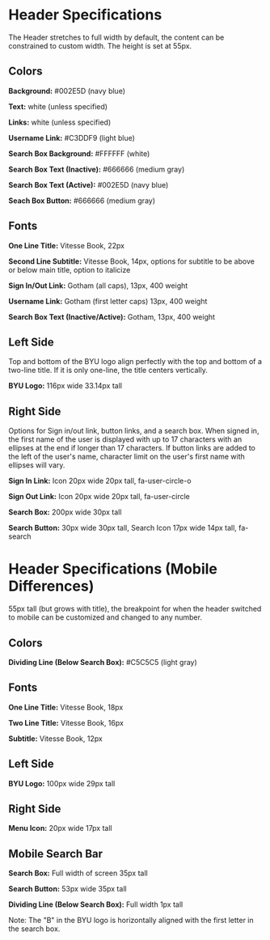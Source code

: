 # Header Specifications
The Header stretches to full width by default, the content can be constrained to custom width. The height is set at 55px.

## Colors
__Background:__ #002E5D (navy blue)

__Text:__ white (unless specified)

__Links:__ white (unless specified)

__Username Link:__ #C3DDF9 (light blue)

__Search Box Background:__ #FFFFFF (white)

__Search Box Text (Inactive):__ #666666 (medium gray)

__Search Box Text (Active):__ #002E5D (navy blue)

__Seach Box Button:__ #666666 (medium gray)

## Fonts
__One Line Title:__ Vitesse Book, 22px

__Second Line Subtitle:__ Vitesse Book, 14px, options for subtitle to be above or below main title, option to italicize

__Sign In/Out Link:__ Gotham (all caps), 13px, 400 weight

__Username Link:__ Gotham (first letter caps) 13px, 400 weight

__Search Box Text (Inactive/Active):__ Gotham, 13px, 400 weight

## Left Side
Top and bottom of the BYU logo align perfectly with the top and bottom of a two-line title. If it is only one-line, the title centers vertically.

__BYU Logo:__ 116px wide 33.14px tall

## Right Side
Options for Sign in/out link, button links, and a search box. When signed in, the first name of the user is displayed with up to 17 characters with an ellipses at the end if longer than 17 characters. If button links are added to the left of the user's name, character limit on the user's first name with ellipses will vary.

__Sign In Link:__ Icon 20px wide 20px tall, fa-user-circle-o 

__Sign Out Link:__ Icon 20px wide 20px tall, fa-user-circle

__Search Box:__ 200px wide 30px tall

__Search Button:__ 30px wide 30px tall, Search Icon 17px wide 14px tall, fa-search

# Header Specifications (Mobile Differences)
55px tall (but grows with title), the breakpoint for when the header switched to mobile can be customized and changed to any number.

## Colors
__Dividing Line (Below Search Box):__ #C5C5C5 (light gray)

## Fonts
__One Line Title:__ Vitesse Book, 18px

__Two Line Title:__ Vitesse Book, 16px

__Subtitle:__ Vitesse Book, 12px

## Left Side
__BYU Logo:__ 100px wide 29px tall

## Right Side
__Menu Icon:__ 20px wide 17px tall

## Mobile Search Bar
__Search Box:__ Full width of screen 35px tall

__Search Button:__ 53px wide 35px tall

__Dividing Line (Below Search Box):__ Full width 1px tall

Note: The "B" in the BYU logo is horizontally aligned with the first letter in the search box.
